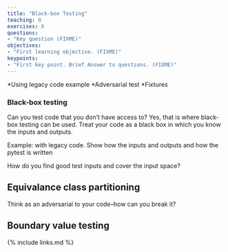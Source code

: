 ```yaml
---
title: "Black-box Testing"
teaching: 0
exercises: 0
questions:
- "Key question (FIXME)"
objectives:
- "First learning objective. (FIXME)"
keypoints:
- "First key point. Brief Answer to questions. (FIXME)"
---
```

*Using legacy code example
*Adversarial test
*Fixtures

### Black-box testing 

Can you test code that you don’t have access to? Yes, that is where black-box testing can be used. Treat your code as a black box in which you know the inputs and outputs. 

Example: with legacy code. Show how the inputs and outputs and how the pytest is written

How do you find good test inputs and cover the input space?  

## Equivalance class partitioning

Think as an adversarial to your code–how can you break it?

## Boundary value testing

{% include links.md %}

